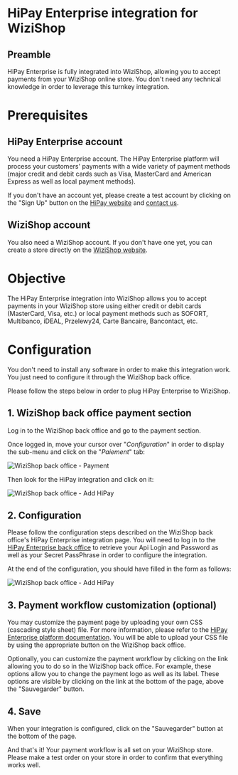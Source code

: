 # HiPay Enterprise integration for WiziShop

## Preamble
HiPay Enterprise is fully integrated into WiziShop, allowing you to accept payments from your WiziShop online store. You don't need any technical knowledge in order to leverage this turnkey integration.

# Prerequisites

## HiPay Enterprise account

You need a HiPay Enterprise account. The HiPay Enterprise platform will process your customers' payments with a wide variety of payment methods (major credit and debit cards such as Visa, MasterCard and American Express as well as local payment methods).

If you don't have an account yet, please create a test account by clicking on the "Sign Up" button on the [HiPay website](https://hipay.com/product-enterprise/) and [contact us](https://hipay.com/company/offices/).

## WiziShop account

You also need a WiziShop account. If you don't have one yet, you can create a store directly on the [WiziShop website](https://www.wizishop.fr/).

# Objective

The HiPay Enterprise integration into WiziShop allows you to accept payments in your WiziShop store using either credit or debit cards (MasterCard, Visa, etc.) or local payment methods such as SOFORT, Multibanco, iDEAL, Przelewy24, Carte Bancaire, Bancontact, etc.

# Configuration

You don't need to install any software in order to make this integration work. You just need to configure it through the WiziShop back office.

Please follow the steps below in order to plug HiPay Enterprise to WiziShop.

## 1. WiziShop back office payment section

Log in to the WiziShop back office and go to the payment section.

Once logged in, move your cursor over "*Configuration*" in order to display the sub-menu and click on the "*Paiement*" tab:

![WiziShop back office - Payment](images/wizishop_payment.png)

Then look for the HiPay integration and click on it:

![WiziShop back office - Add HiPay](images/wizishop_hipay_enterprise.png)

## 2. Configuration

Please follow the configuration steps described on the WiziShop back office's HiPay Enterprise integration page. You will need to log in to the [HiPay Enterprise back office](merchant.hipay-tpp.com) to retrieve your Api Login and Password as well as your Secret PassPhrase in order to configure the integration.

At the end of the configuration, you should have filled in the form as follows:

![WiziShop back office - Add HiPay](images/wizishop_config.png)

## 3. Payment workflow customization (optional)

You may customize the payment page by uploading your own CSS (cascading style sheet) file. For more information, please refer to the [HiPay Enterprise platform documentation](/getting-started/platform-hipay-fullservice/overview/). You will be able to upload your CSS file by using the appropriate button on the WiziShop back office.

Optionally, you can customize the payment workflow by clicking on the link allowing you to do so in the WiziShop back office. For example, these options allow you to change the payment logo as well as its label. These options are visible by clicking on the link at the bottom of the page, above the "Sauvegarder" button.

## 4. Save

When your integration is configured, click on the "Sauvegarder" button at the bottom of the page.

And that's it! Your payment workflow is all set on your WiziShop store. Please make a test order on your store in order to confirm that everything works well.